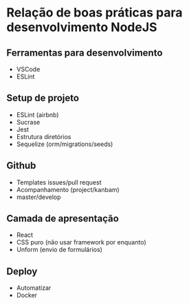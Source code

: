 # Relação de boas práticas para desenvolvimento NodeJS

## Ferramentas para desenvolvimento

- VSCode
- ESLint

## Setup de projeto

- ESLint (airbnb)
- Sucrase
- Jest
- Estrutura diretórios
- Sequelize (orm/migrations/seeds)

## Github

- Templates issues/pull request
- Acompanhamento (project/kanbam)
- master/develop

## Camada de apresentação

- React
- CSS puro (não usar framework por enquanto)
- Unform (envio de formulários)

## Deploy

- Automatizar
- Docker
